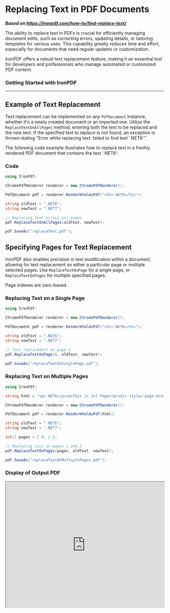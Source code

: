 # Replacing Text in PDF Documents

***Based on <https://ironpdf.com/how-to/find-replace-text/>***


The ability to replace text in PDFs is crucial for efficiently managing document edits, such as correcting errors, updating details, or tailoring templates for various uses. This capability greatly reduces time and effort, especially for documents that need regular updates or customization.

IronPDF offers a robust text replacement feature, making it an essential tool for developers and professionals who manage automated or customized PDF content.

<h3>Getting Started with IronPDF</h3>

--------------------------------------

## Example of Text Replacement

Text replacement can be implemented on any `PdfDocument` instance, whether it's a newly created document or an imported one. Utilize the `ReplaceTextOnAllPages` method, entering both the text to be replaced and the new text. If the specified text to replace is not found, an exception is thrown stating "Error while replacing text: failed to find text '.NET6'."

The following code example illustrates how to replace text in a freshly rendered PDF document that contains the text '.NET6':

### Code

```cs
using IronPdf;

ChromePdfRenderer renderer = new ChromePdfRenderer();

PdfDocument pdf = renderer.RenderHtmlAsPdf("<h1>.NET6</h1>");

string oldText = ".NET6";
string newText = ".NET7";

// Replacing text across all pages
pdf.ReplaceTextOnAllPages(oldText, newText);

pdf.SaveAs("replaceText.pdf");
```

## Specifying Pages for Text Replacement

IronPDF also enables precision in text modification within a document, allowing for text replacement on either a particular page or multiple selected pages. Use `ReplaceTextOnPage` for a single page, or `ReplaceTextOnPages` for multiple specified pages.

Page indexes are zero-based.

### Replacing Text on a Single Page

```cs
using IronPdf;

ChromePdfRenderer renderer = new ChromePdfRenderer();

PdfDocument pdf = renderer.RenderHtmlAsPdf("<h1>.NET6</h1>");

string oldText = ".NET6";
string newText = ".NET7";

// Text replacement on page 1
pdf.ReplaceTextOnPage(0, oldText, newText);

pdf.SaveAs("replaceTextOnSinglePage.pdf");
```

### Replacing Text on Multiple Pages

```cs
using IronPdf;

string html = "<p>.NET6</p><p>This is 1st Page</p><div style='page-break-after: always;'></div><p>This is 2nd Page</p><div style='page-break-after: always;'></div><p>.NET6</p><p>This is 3rd Page</p>";

ChromePdfRenderer renderer = new ChromePdfRenderer();

PdfDocument pdf = renderer.RenderHtmlAsPdf(html);

string oldText = ".NET6";
string newText = ".NET7";

int[] pages = { 0, 2 };

// Replacing text on pages 1 and 3
pdf.ReplaceTextOnPages(pages, oldText, newText);

pdf.SaveAs("replaceTextOnMultiplePages.pdf");
```

### Display of Output PDF

<iframe loading="lazy" src="https://ironpdf.com/static-assets/pdf/how-to/find-replace-text/replaceTextOnMultiplePages.pdf" width="100%" height="400px">
</iframe>